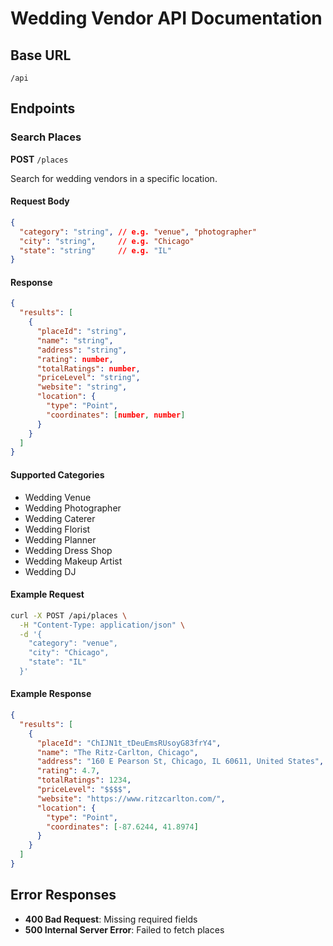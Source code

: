 # Wedding Vendor API Documentation

## Base URL
`/api`

## Endpoints

### Search Places
**POST** `/places`

Search for wedding vendors in a specific location.

#### Request Body
```json
{
  "category": "string", // e.g. "venue", "photographer"
  "city": "string",     // e.g. "Chicago"
  "state": "string"     // e.g. "IL"
}
```

#### Response
```json
{
  "results": [
    {
      "placeId": "string",
      "name": "string",
      "address": "string",
      "rating": number,
      "totalRatings": number,
      "priceLevel": "string",
      "website": "string",
      "location": {
        "type": "Point",
        "coordinates": [number, number]
      }
    }
  ]
}
```

#### Supported Categories
- Wedding Venue
- Wedding Photographer
- Wedding Caterer
- Wedding Florist
- Wedding Planner
- Wedding Dress Shop
- Wedding Makeup Artist
- Wedding DJ

#### Example Request
```bash
curl -X POST /api/places \
  -H "Content-Type: application/json" \
  -d '{
    "category": "venue",
    "city": "Chicago",
    "state": "IL"
  }'
```

#### Example Response
```json
{
  "results": [
    {
      "placeId": "ChIJN1t_tDeuEmsRUsoyG83frY4",
      "name": "The Ritz-Carlton, Chicago",
      "address": "160 E Pearson St, Chicago, IL 60611, United States",
      "rating": 4.7,
      "totalRatings": 1234,
      "priceLevel": "$$$$",
      "website": "https://www.ritzcarlton.com/",
      "location": {
        "type": "Point",
        "coordinates": [-87.6244, 41.8974]
      }
    }
  ]
}
```

## Error Responses
- **400 Bad Request**: Missing required fields
- **500 Internal Server Error**: Failed to fetch places
